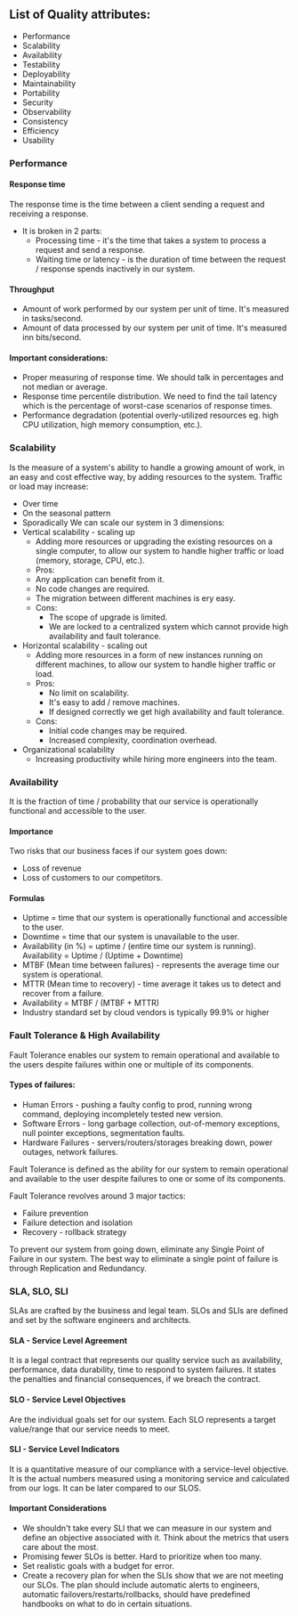 ## List of Quality attributes:
- Performance
- Scalability
- Availability
- Testability
- Deployability
- Maintainability
- Portability
- Security
- Observability
- Consistency
- Efficiency
- Usability

### Performance
#### Response time
The response time is the time between a client sending a request and receiving a response.
- It is broken in 2 parts:
  - Processing time - it's the time that takes a system to process a request and send a response. 
  - Waiting time or latency - is the duration of time between the request / response spends inactively in our system.
#### Throughput 
  - Amount of work performed by our system per unit of time. It's measured in tasks/second.
  - Amount of data processed by our system per unit of time. It's measured inn bits/second.
#### Important considerations:
  - Proper measuring of response time. We should talk in percentages and not median or average.
  - Response time percentile distribution. We need to find the tail latency which is the percentage of worst-case scenarios of response times.
  - Performance degradation (potential overly-utilized resources eg. high CPU utilization, high memory consumption, etc.).

### Scalability
Is the measure of a system's ability to handle a growing amount of work, in an easy and cost effective way, by adding resources to the system.
Traffic or load may increase:
- Over time
- On the seasonal pattern
- Sporadically
We can scale our system in 3 dimensions:
- Vertical scalability - scaling up
  -  Adding more resources or upgrading the existing resources on a single computer, to allow our system to handle higher traffic or load (memory, storage, CPU, etc.).
  -  Pros:
    - Any application can benefit from it.
    - No code changes are required.
    - The migration between different machines is ery easy.
  - Cons:
    - The scope of upgrade is limited.
    - We are locked to a centralized system which cannot provide high availability and fault tolerance.
- Horizontal scalability - scaling out
  - Adding more resources in a form of new instances running on different machines, to allow our system to handle higher traffic or load.
  - Pros:
    - No limit on scalability.
    - It's easy to add / remove machines.
    - If designed correctly we get high availability and fault tolerance.
  - Cons:
    - Initial code changes may be required.
    - Increased complexity, coordination overhead.
- Organizational scalability
  - Increasing productivity while hiring more engineers into the team.
 
### Availability
It is the fraction of time / probability that our service is operationally functional and accessible to the user.

#### Importance
Two risks that our business faces if our system goes down:
-  Loss of revenue
-  Loss of customers to our competitors.

#### Formulas
  - Uptime = time that our system is operationally functional and accessible to the user.
  - Downtime = time that our system is unavailable to the user.
  - Availability (in %) = uptime / (entire time our system is running). Availability = Uptime / (Uptime + Downtime)
  - MTBF (Mean time between failures) - represents the average time our system is operational.
  - MTTR (Mean time to recovery) - time average it takes us to detect and recover from a failure.
  - Availability = MTBF / (MTBF + MTTR)
  - Industry standard set by cloud vendors is typically 99.9% or higher

### Fault Tolerance & High Availability
Fault Tolerance enables our system to remain operational and available to the users despite failures within one or multiple of its components.

#### Types of failures:
- Human Errors - pushing a faulty config to prod, running wrong command, deploying incompletely tested new version.
- Software Errors - long garbage collection, out-of-memory exceptions, null pointer exceptions, segmentation faults.
- Hardware Failures - servers/routers/storages breaking down, power outages, network failures.

Fault Tolerance is defined as the ability for our system to remain operational and available to the user despite failures to one or some of its components.

Fault Tolerance revolves around 3 major tactics:
- Failure prevention
- Failure detection and isolation
- Recovery - rollback strategy

To prevent our system from going down, eliminate any Single Point of Failure in our system. The best way to eliminate a single point of failure is through Replication and Redundancy.

### SLA, SLO, SLI
SLAs are crafted by the business and legal team.
SLOs and SLIs are defined and set by the software engineers and architects.

#### SLA - Service Level Agreement
It is a legal contract that represents our quality service such as availability, performance, data durability, time to respond to system failures.
It states the penalties and financial consequences, if we breach the contract.

#### SLO - Service Level Objectives
Are the individual goals set for our system. Each SLO represents a target value/range that our service needs to meet.

#### SLI - Service Level Indicators
It is a quantitative measure of our compliance with a service-level objective. It is the actual numbers measured using a monitoring service and calculated from our logs. It can be later compared to our SLOS.

#### Important Considerations
- We shouldn't take every SLI that we can measure in our system and define an objective associated with it. Think about the metrics that users care about the most.
- Promising fewer SLOs is better. Hard to prioritize when too many.
- Set realistic goals with a budget for error.
- Create a recovery plan for when the SLIs show that we are not meeting our SLOs. The plan should include automatic alerts to engineers, automatic failovers/restarts/rollbacks, should have predefined handbooks on what to do in certain situations.

